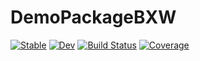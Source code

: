 # DemoPackageBXW

[![Stable](https://img.shields.io/badge/docs-stable-blue.svg)](https://Animadversio.github.io/DemoPackageBXW.jl/stable)
[![Dev](https://img.shields.io/badge/docs-dev-blue.svg)](https://Animadversio.github.io/DemoPackageBXW.jl/dev)
[![Build Status](https://github.com/Animadversio/DemoPackageBXW.jl/workflows/CI/badge.svg)](https://github.com/Animadversio/DemoPackageBXW.jl/actions)
[![Coverage](https://codecov.io/gh/Animadversio/DemoPackageBXW.jl/branch/main/graph/badge.svg)](https://codecov.io/gh/Animadversio/DemoPackageBXW.jl)
